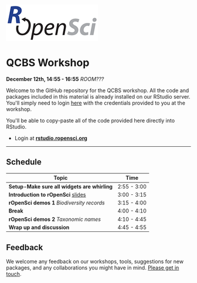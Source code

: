 
[![](ropensci_logo.png)](http://ropensci.org/)
# QCBS Workshop
**December 12th, 14:55 - 16:55**
*ROOM???*

Welcome to the GitHub repository for the QCBS workshop. All the code and packages included in this material is already installed on our RStudio server. You'll simply need to login [here](http://rstudio.ropensci.org/) with the credentials provided to you at the workshop.

You'll be able to copy-paste all of the code provided here directly into RStudio.

* Login at [**rstudio.ropensci.org**](http://rstudio.ropensci.org/)

--- 

## Schedule 

|Topic|Time|
|---------------|-------|
|**Setup-Make sure all widgets are whirling**| 2:55 - 3:00 |
|**Introduction to rOpenSci** [slides](http://ropensci.github.io/workshops-montreal-2013-12/00-introduction/intro_slides/index.html) | 3:00 - 3:15 |
|**rOpenSci demos 1** *Biodiversity records*  | 3:15 - 4:00 |
|**Break**| 4:00 - 4:10 |
|**rOpenSci demos 2** *Taxonomic names* | 4:10 - 4:45 |
|**Wrap up and discussion**  | 4:45 - 4:55 |

## Feedback

We welcome any feedback on our workshops, tools, suggestions for new packages, and any collaborations you might have in mind. [Please get in touch](http://ropensci.org/contact.html).